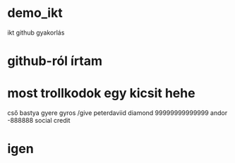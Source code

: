# demo_ikt
ikt github gyakorlás
# github-ról írtam
# most trollkodok egy kicsit hehe
cső bastya gyere gyros
/give peterdaviid diamond 99999999999999
andor -888888 social credit
# igen